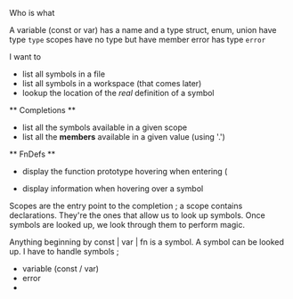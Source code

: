 Who is what

A variable (const or var) has a name and a type
struct, enum, union have type `type`
scopes have no type but have member
error has type `error`


I want to
 - list all symbols in a file
 - list all symbols in a workspace (that comes later)
 - lookup the location of the *real* definition of a symbol

** Completions **
 - list all the symbols available in a given scope
 - list all the **members** available in a given value (using '.')

** FnDefs **
 - display the function prototype hovering when entering (

 - display information when hovering over a symbol


Scopes are the entry point to the completion ; a scope contains declarations.
They're the ones that allow us to look up symbols.
Once symbols are looked up, we look through them to perform magic.

Anything beginning by const | var | fn is a symbol. A symbol can be looked up.
I have to handle symbols ;
- variable (const / var)
- error
-